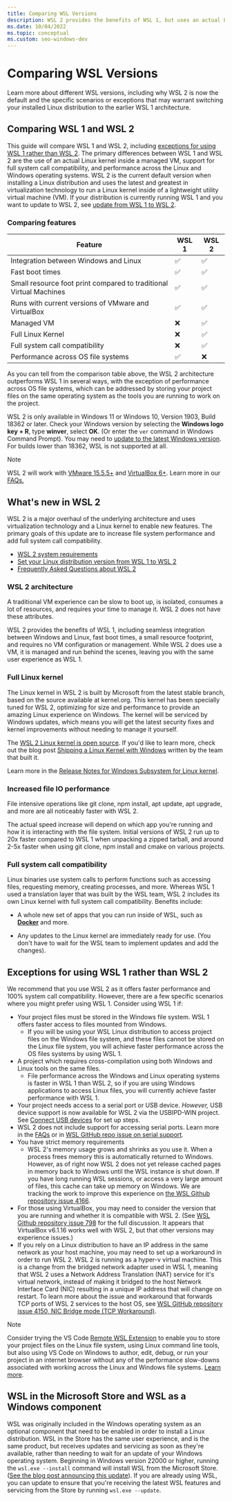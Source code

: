```yaml
---
title: Comparing WSL Versions
description: WSL 2 provides the benefits of WSL 1, but uses an actual Linux kernel, rather than a translation layer like WSL 1, resulting in faster performance.
ms.date: 10/04/2022
ms.topic: conceptual
ms.custom: seo-windows-dev
---
```


# Comparing WSL Versions

Learn more about different WSL versions, including why WSL 2 is now the default and the specific scenarios or exceptions that may warrant switching your installed Linux distribution to the earlier WSL 1 architecture. 

## Comparing WSL 1 and WSL 2

This guide will compare WSL 1 and WSL 2, including [exceptions for using WSL 1 rather than WSL 2](#exceptions-for-using-wsl-1-rather-than-wsl-2). The primary differences between WSL 1 and WSL 2 are the use of an actual Linux kernel inside a managed VM, support for full system call compatibility, and performance across the Linux and Windows operating systems. WSL 2 is the current default version when installing a Linux distribution and uses the latest and greatest in virtualization technology to run a Linux kernel inside of a lightweight utility virtual machine (VM). If your distribution is currently running WSL 1 and you want to update to WSL 2, see [update from WSL 1 to WSL 2](./install.md#upgrade-version-from-wsl-1-to-wsl-2).

### Comparing features

Feature | WSL 1 | WSL 2
--- | --- | ---
 Integration between Windows and Linux| ✅|✅
 Fast boot times| ✅ | ✅
 Small resource foot print compared to traditional Virtual Machines| ✅ |✅
 Runs with current versions of VMware and VirtualBox| ✅ | ✅
 Managed VM| ❌ | ✅
 Full Linux Kernel| ❌ |✅
 Full system call compatibility| ❌ | ✅
 Performance across OS file systems| ✅ | ❌

As you can tell from the comparison table above, the WSL 2 architecture outperforms WSL 1 in several ways, with the exception of performance across OS file systems, which can be addressed by storing your project files on the same operating system as the tools you are running to work on the project.

WSL 2 is only available in Windows 11 or Windows 10, Version 1903, Build 18362 or later. Check your Windows version by selecting the **Windows logo key + R**, type **winver**, select **OK**. (Or enter the `ver` command in Windows Command Prompt). You may need to [update to the latest Windows version](ms-settings:windowsupdate). For builds lower than 18362, WSL is not supported at all.

> [!NOTE]
> WSL 2 will work with [VMware 15.5.5+](https://blogs.vmware.com/workstation/2020/05/vmware-workstation-now-supports-hyper-v-mode.html) and [VirtualBox 6+](https://www.virtualbox.org/wiki/Changelog-6.0). Learn more in our [FAQs.](./faq.yml#will-i-be-able-to-run-wsl-2-and-other-3rd-party-virtualization-tools-such-as-vmware--or-virtualbox-)

## What's new in WSL 2

WSL 2 is a major overhaul of the underlying architecture and uses virtualization technology and a Linux kernel to enable new features. The primary goals of this update are to increase file system performance and add full system call compatibility.

- [WSL 2 system requirements](./install-manual.md#step-2---check-requirements-for-running-wsl-2)
- [Set your Linux distribution version from WSL 1 to WSL 2](./basic-commands.md#set-wsl-version-to-1-or-2)
- [Frequently Asked Questions about WSL 2](./faq.yml)

### WSL 2 architecture

A traditional VM experience can be slow to boot up, is isolated, consumes a lot of resources, and requires your time to manage it. WSL 2 does not have these attributes.

WSL 2 provides the benefits of WSL 1, including seamless integration between Windows and Linux, fast boot times, a small resource footprint, and requires no VM configuration or management. While WSL 2 does use a VM, it is managed and run behind the scenes, leaving you with the same user experience as WSL 1.

### Full Linux kernel

The Linux kernel in WSL 2 is built by Microsoft from the latest stable branch, based on the source available at kernel.org. This kernel has been specially tuned for WSL 2, optimizing for size and performance to provide an amazing Linux experience on Windows. The kernel will be serviced by Windows updates, which means you will get the latest security fixes and kernel improvements without needing to manage it yourself.

The [WSL 2 Linux kernel is open source](https://github.com/microsoft/WSL2-Linux-Kernel). If you'd like to learn more, check out the blog post [Shipping a Linux Kernel with Windows](https://devblogs.microsoft.com/commandline/shipping-a-linux-kernel-with-windows/) written by the team that built it.

Learn more in the [Release Notes for Windows Subsystem for Linux kernel](./kernel-release-notes.md).

### Increased file IO performance

File intensive operations like git clone, npm install, apt update, apt upgrade, and more are all noticeably faster with WSL 2.

The actual speed increase will depend on which app you're running and how it is interacting with the file system. Initial versions of WSL 2 run up to 20x faster compared to WSL 1 when unpacking a zipped tarball, and around 2-5x faster when using git clone, npm install and cmake on various projects.

### Full system call compatibility

Linux binaries use system calls to perform functions such as accessing files, requesting memory, creating processes, and more. Whereas WSL 1 used a translation layer that was built by the WSL team, WSL 2 includes its own Linux kernel with full system call compatibility. Benefits include:

- A whole new set of apps that you can run inside of WSL, such as **[Docker](tutorials/wsl-containers.md)** and more.

- Any updates to the Linux kernel are immediately ready for use. (You don't have to wait for the WSL team to implement updates and add the changes).

## Exceptions for using WSL 1 rather than WSL 2

We recommend that you use WSL 2 as it offers faster performance and 100% system call compatibility. However, there are a few specific scenarios where you might prefer using WSL 1. Consider using WSL 1 if:

- Your project files must be stored in the Windows file system. WSL 1 offers faster access to files mounted from Windows.
  - If you will be using your WSL Linux distribution to access project files on the Windows file system, and these files cannot be stored on the Linux file system, you will achieve faster performance across the OS files systems by using WSL 1.
- A project which requires cross-compilation using both Windows and Linux tools on the same files.
  - File performance across the Windows and Linux operating systems is faster in WSL 1 than WSL 2, so if you are using Windows applications to access Linux files, you will currently achieve faster performance with WSL 1.
- Your project needs access to a serial port or USB device. *However,* USB device support is now available for WSL 2 via the USBIPD-WIN project. See [Connect USB devices](./connect-usb.md) for set up steps.
- WSL 2 does not include support for accessing serial ports. Learn more in the [FAQs](./faq.yml#can-i-access-the-gpu-in-wsl-2--are-there-plans-to-increase-hardware-support-) or in [WSL GitHub repo issue on serial support](https://github.com/microsoft/WSL/issues/4322).
- You have strict memory requirements
  - WSL 2's memory usage grows and shrinks as you use it. When a process frees memory this is automatically returned to Windows. However, as of right now WSL 2 does not yet release cached pages in memory back to Windows until the WSL instance is shut down. If you have long running WSL sessions, or access a very large amount of files, this cache can take up memory on Windows. We are tracking the work to improve this experience on [the WSL Github repository issue 4166](https://github.com/microsoft/WSL/issues/4166).
- For those using VirtualBox, you may need to consider the version that you are running and whether it is compatible with WSL 2. (See [WSL Github repository issue 798](https://github.com/MicrosoftDocs/WSL/issues/798) for the full discussion. It appears that VirtualBox v6.1.16 works well with WSL 2, but that other versions may experience issues.)
- If you rely on a Linux distribution to have an IP address in the same network as your host machine, you may need to set up a workaround in order to run WSL 2. WSL 2 is running as a hyper-v virtual machine. This is a change from the bridged network adapter used in WSL 1, meaning that WSL 2 uses a Network Address Translation (NAT) service for it's virtual network, instead of making it bridged to the host Network Interface Card (NIC) resulting in a unique IP address that will change on restart. To learn more about the issue and workaround that forwards TCP ports of WSL 2 services to the host OS, see [WSL GitHub repository issue 4150, NIC Bridge mode (TCP Workaround)](https://github.com/microsoft/WSL/issues/4150).

> [!NOTE]
> Consider trying the VS Code [Remote WSL Extension](https://marketplace.visualstudio.com/items?itemName=ms-vscode-remote.remote-wsl) to enable you to store your project files on the Linux file system, using Linux command line tools, but also using VS Code on Windows to author, edit, debug, or run your project in an internet browser without any of the performance slow-downs associated with working across the Linux and Windows file systems. [Learn more](tutorials/wsl-vscode.md).

## WSL in the Microsoft Store and WSL as a Windows component

WSL was originally included in the Windows operating system as an optional component that need to be enabled in order to install a Linux distribution. WSL in the Store has the same user experience, and is the same product, but receives updates and servicing as soon as they're available, rather than needing to wait for an update of your Windows operating system. Beginning in Windows version 22000 or higher, running the `wsl.exe --install` command will install WSL from the Microsoft Store. ([See the blog post announcing this update](https://devblogs.microsoft.com/commandline/a-preview-of-wsl-in-the-microsoft-store-is-now-available/)). If you are already using WSL, you can update to ensure that you're receiving the latest WSL features and servicing from the Store by running `wsl.exe --update`.